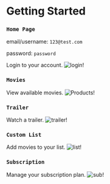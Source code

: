 # Getting Started

### `Home Page`

email/username: `123@test.com`

password: `password`

Login to your account.
![login!](https://i.imgur.com/rVQVfb3.png)

### `Movies`

View available movies.
![Products!](https://i.imgur.com/D1IDxMP.jpg)

### `Trailer`

Watch a trailer.
![trailer!](https://i.imgur.com/uJJmtbW.png)

### `Custom List`

Add movies to your list.
![list!](https://i.imgur.com/0WGZHaC.png)

### `Subscription`

Manage your subscription plan.
![sub!](https://i.imgur.com/87kPSaw.png)
